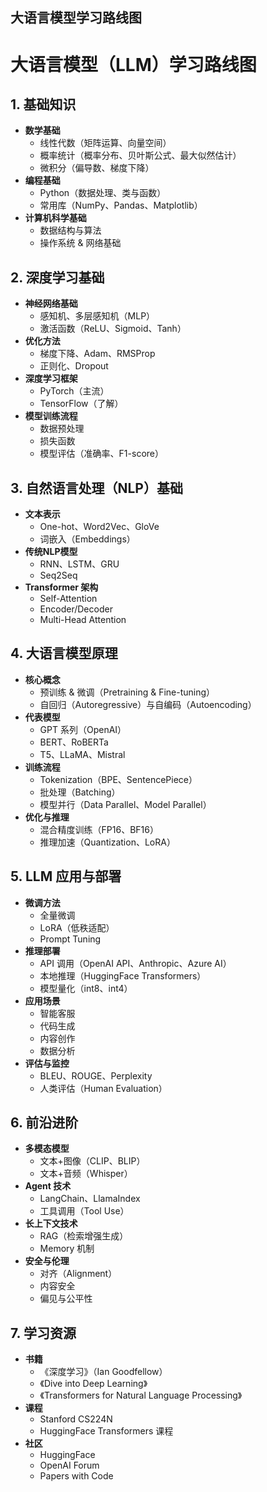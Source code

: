 ## 大语言模型学习路线图

# 大语言模型（LLM）学习路线图

## 1. 基础知识
- **数学基础**
  - 线性代数（矩阵运算、向量空间）
  - 概率统计（概率分布、贝叶斯公式、最大似然估计）
  - 微积分（偏导数、梯度下降）
- **编程基础**
  - Python（数据处理、类与函数）
  - 常用库（NumPy、Pandas、Matplotlib）
- **计算机科学基础**
  - 数据结构与算法
  - 操作系统 & 网络基础

## 2. 深度学习基础
- **神经网络基础**
  - 感知机、多层感知机（MLP）
  - 激活函数（ReLU、Sigmoid、Tanh）
- **优化方法**
  - 梯度下降、Adam、RMSProp
  - 正则化、Dropout
- **深度学习框架**
  - PyTorch（主流）
  - TensorFlow（了解）
- **模型训练流程**
  - 数据预处理
  - 损失函数
  - 模型评估（准确率、F1-score）

## 3. 自然语言处理（NLP）基础
- **文本表示**
  - One-hot、Word2Vec、GloVe
  - 词嵌入（Embeddings）
- **传统NLP模型**
  - RNN、LSTM、GRU
  - Seq2Seq
- **Transformer 架构**
  - Self-Attention
  - Encoder/Decoder
  - Multi-Head Attention

## 4. 大语言模型原理
- **核心概念**
  - 预训练 & 微调（Pretraining & Fine-tuning）
  - 自回归（Autoregressive）与自编码（Autoencoding）
- **代表模型**
  - GPT 系列（OpenAI）
  - BERT、RoBERTa
  - T5、LLaMA、Mistral
- **训练流程**
  - Tokenization（BPE、SentencePiece）
  - 批处理（Batching）
  - 模型并行（Data Parallel、Model Parallel）
- **优化与推理**
  - 混合精度训练（FP16、BF16）
  - 推理加速（Quantization、LoRA）

## 5. LLM 应用与部署
- **微调方法**
  - 全量微调
  - LoRA（低秩适配）
  - Prompt Tuning
- **推理部署**
  - API 调用（OpenAI API、Anthropic、Azure AI）
  - 本地推理（HuggingFace Transformers）
  - 模型量化（int8、int4）
- **应用场景**
  - 智能客服
  - 代码生成
  - 内容创作
  - 数据分析
- **评估与监控**
  - BLEU、ROUGE、Perplexity
  - 人类评估（Human Evaluation）

## 6. 前沿进阶
- **多模态模型**
  - 文本+图像（CLIP、BLIP）
  - 文本+音频（Whisper）
- **Agent 技术**
  - LangChain、LlamaIndex
  - 工具调用（Tool Use）
- **长上下文技术**
  - RAG（检索增强生成）
  - Memory 机制
- **安全与伦理**
  - 对齐（Alignment）
  - 内容安全
  - 偏见与公平性

## 7. 学习资源
- **书籍**
  - 《深度学习》（Ian Goodfellow）
  - 《Dive into Deep Learning》
  - 《Transformers for Natural Language Processing》
- **课程**
  - Stanford CS224N
  - HuggingFace Transformers 课程
- **社区**
  - HuggingFace
  - OpenAI Forum
  - Papers with Code
